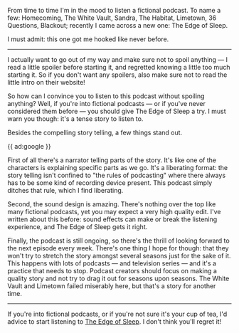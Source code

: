 From time to time I'm in the mood to listen a fictional podcast. To name a few: Homecoming, The White Vault, Sandra, The Habitat, Limetown, 36 Questions, Blackout; recently I came across a new one: The Edge of Sleep. 

I must admit: this one got me hooked like never before. 

---

I actually want to go out of my way and make sure not to spoil anything — I read a little spoiler before starting it, and regretted knowing a little too much starting it. So if you don't want any spoilers, also make sure not to read the little intro on their website!

So how can I convince you to listen to this podcast without spoiling anything? Well, if you're into fictional podcasts — or if you've never considered them before — you should give The Edge of Sleep a try. I must warn you though: it's a tense story to listen to.

Besides the compelling story telling, a few things stand out.

{{ ad:google }}

First of all there's a narrator telling parts of the story. It's like one of the characters is explaining specific parts as we go. It's a liberating format: the story telling isn't confined to "the rules of podcasting" where there always has to be some kind of recording device present. This podcast simply ditches that rule, which I find liberating.

Second, the sound design is amazing. There's nothing over the top like many fictional podcasts, yet you may expect a very high quality edit. I've written about this before: sound effects can make or break the listening experience, and The Edge of Sleep gets it right.

Finally, the podcast is still ongoing, so there's the thrill of looking forward to the next episode every week. There's one thing I hope for though: that they won't try to stretch the story amongst several seasons just for the sake of it. This happens with lots of podcasts — and television series — and it's a practice that needs to stop. Podcast creators should focus on making a quality story and not try to drag it out for seasons upon seasons. The White Vault and Limetown failed miserably here, but that's a story for another time.

---

If you're into fictional podcasts, or if you're not sure it's your cup of tea, I'd advice to start listening to [The Edge of Sleep](*https://www.qcodemedia.com/theedgeofsleep). I don't think you'll regret it!

